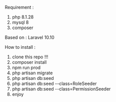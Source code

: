 Requirement :

1. php 8.1.28
2. mysql 8
3. composer

Based on :
Laravel 10.10

How to install :

1. clone this repo !!!
2. composer install
3. npm run prod
4. php artisan migrate
5. php artisan db:seed
6. php artisan db:seed --class=RoleSeeder
7. php artisan db:seed --class=PermissionSeeder
8. enjoy
